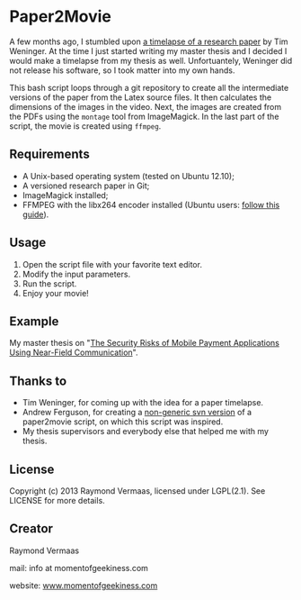 Paper2Movie
===========
A few months ago, I stumbled upon [a timelapse of a research paper](http://youtu.be/hNENiG7LAnc) by Tim Weninger. 
At the time I just started writing my master thesis and I decided I would make a timelapse from my thesis as well. 
Unfortuantely, Weninger did not release his software, so I took matter into my own hands.

This bash script loops through a git repository to create all the intermediate versions of the paper from the Latex source files.
It then calculates the dimensions of the images in the video.
Next, the images are created from the PDFs using the `montage` tool from ImageMagick.
In the last part of the script, the movie is created using `ffmpeg`.

Requirements
------------
* A Unix-based operating system (tested on Ubuntu 12.10);
* A versioned research paper in Git;
* ImageMagick installed;
* FFMPEG with the libx264 encoder installed (Ubuntu users: [follow this guide](https://ffmpeg.org/trac/ffmpeg/wiki/UbuntuCompilationGuide)).

Usage
-----
1. Open the script file with your favorite text editor.
2. Modify the input parameters.
3. Run the script.
4. Enjoy your movie!

Example
-------
My master thesis on "[The Security Risks of Mobile Payment Applications Using Near-Field Communication](http://youtu.be/wprkTENOJHE)".

Thanks to
---------
* Tim Weninger, for coming up with the idea for a paper timelapse.
* Andrew Ferguson, for creating a [non-generic svn version](https://github.com/adferguson/paper-movies) of a paper2movie script, on which this script was inspired.
* My thesis supervisors and everybody else that helped me with my thesis.

License
-------
Copyright (c) 2013 Raymond Vermaas, licensed under LGPL(2.1). See LICENSE for more details.

Creator
-------
Raymond Vermaas

mail: info at momentofgeekiness.com

website: www.momentofgeekiness.com
